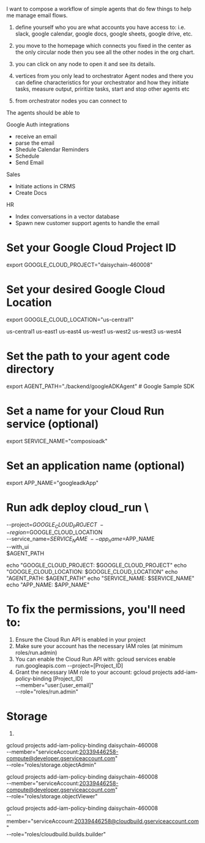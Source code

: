 I want to compose a workflow of simple agents that do few things to help me manage email flows. 



1) define yourself who you are what accounts you have access to: i.e. slack, google calendar, google docs, google sheets, google drive, etc.

2) you move to the homepage which connects you fixed in the center as the only circular node then you see all the other nodes in the org chart.

3) you can click on any node to open it and see its details.

4) vertices from you only lead to orchestrator Agent nodes and there you can define characteristics for your orchestrator and how they initiate tasks, measure output, priritize tasks, start and stop other agents etc

5) from orchestrator nodes you can connect to 
        



The agents should be able to 

Google Auth integrations 
- receive an email
- parse the email
- Shedule Calendar Reminders
- Schedule 
- Send Email

Sales
- Initiate actions in CRMS
- Create Docs

HR
- Index conversations in a vector database
- Spawn new customer support agents to handle the email



# Set your Google Cloud Project ID
export GOOGLE_CLOUD_PROJECT="daisychain-460008"

# Set your desired Google Cloud Location
export GOOGLE_CLOUD_LOCATION="us-central1"

us-central1
us-east1
us-east4
us-west1
us-west2
us-west3
us-west4

# Set the path to your agent code directory
export AGENT_PATH="./backend/googleADKAgent" # Google Sample SDK
 

# Set a name for your Cloud Run service (optional)
export SERVICE_NAME="composioadk"

# Set an application name (optional)
export APP_NAME="googleadkApp"


# Run adk deploy cloud_run \
--project=$GOOGLE_CLOUD_PROJECT \
--region=$GOOGLE_CLOUD_LOCATION \
--service_name=$SERVICE_NAME \
--app_name=$APP_NAME \
--with_ui \
 $AGENT_PATH

<!-- // print all the above  values -->
echo "GOOGLE_CLOUD_PROJECT: $GOOGLE_CLOUD_PROJECT"
echo "GOOGLE_CLOUD_LOCATION: $GOOGLE_CLOUD_LOCATION"
echo "AGENT_PATH: $AGENT_PATH"
echo "SERVICE_NAME: $SERVICE_NAME"
echo "APP_NAME: $APP_NAME"


# To fix the permissions, you'll need to:
1. Ensure the Cloud Run API is enabled in your project
2. Make sure your account has the necessary IAM roles (at minimum roles/run.admin)
3. You can enable the Cloud Run API with:
            gcloud services enable run.googleapis.com --project=[Project_ID]
4. Grant the necessary IAM role to your account:
            gcloud projects add-iam-policy-binding [Project_ID] \
            --member="user:[user_email]" \
            --role="roles/run.admin"


# Storage

1. 
gcloud projects add-iam-policy-binding daisychain-460008 \
  --member="serviceAccount:20339446258-compute@developer.gserviceaccount.com" \
  --role="roles/storage.objectAdmin"

gcloud projects add-iam-policy-binding daisychain-460008 \
  --member="serviceAccount:20339446258-compute@developer.gserviceaccount.com" \
  --role="roles/storage.objectViewer"

gcloud projects add-iam-policy-binding daisychain-460008 \
  --member="serviceAccount:20339446258@cloudbuild.gserviceaccount.com" \
  --role="roles/cloudbuild.builds.builder"